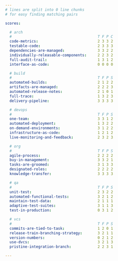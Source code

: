 ```yaml
---
# lines are split into 0 line chunks
# for easy finding matching pairs

scores:

  # arch
  #                                       T F P C
  code-metrics:                           2 3 3 2
  testable-code:                          2 3 3 3
  dependencies-are-managed:               3 3 2 2
  individually-releasable-components:     2 2 3 2
  full-audit-trail:                       1 3 1 2
  interface-as-code:                      0 0 0 0

  # build
  #                                       T F P S
  automated-builds:                       2 1 2 2
  artifacts-are-managed:                  2 2 2 3
  automated-release-notes:                2 1 0 1
  full-trace:                             1 3 2 3
  delivery-pipeline:                      3 3 3 3

  # devops
  #                                       T F P S
  one-team:                               3 3 1 2
  automated-deployment:                   1 3 2 2
  on-demand-environments:                 3 1 2 2
  infrastructure-as-code:                 1 2 1 2
  live-monitoring-and-feedback:           2 3 2 3

  # org
  #                                       T F P S
  agile-process:                          2 2 2 2
  buy-in-management:                      3 3 2 1
  tasks-are-groomed:                      3 1 3 3
  designated-roles:                       2 2 2 2
  knowledge-transfer:                     3 3 3 3

  # qa
  #                                       T F P S
  unit-test:                              2 3 2 2
  automated-functional-tests:             3 2 1 2
  maintain-test-data:                     2 1 1 1
  adaptive-test-suites:                   3 1 1 3
  test-in-production:                     0 3 1 2

  # vcs
  #                                       T F P S
  commits-are-tied-to-task:               1 2 0 1
  release-train-branching-strategy:       3 2 1 1
  version-numbers:                        0 2 1 2
  use-dvcs:                               3 2 1 3
  pristine-integration-branch:            2 2 3 1

---
```

